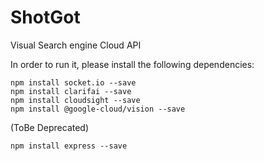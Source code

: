 # ShotGot
Visual Search engine Cloud API

In order to run it, please install the following dependencies:


```
npm install socket.io --save
npm install clarifai --save
npm install cloudsight --save
npm install @google-cloud/vision --save
```
(ToBe Deprecated)
```
npm install express --save
```